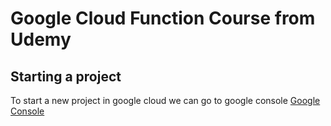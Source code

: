 # Google Cloud Function Course from Udemy
## Starting a project
To start a new project in google cloud we can go to google console
[Google Console](https://console.cloud.google.com)
